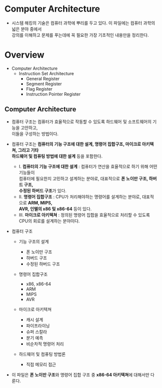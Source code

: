 # Computer Architecture
- 시스템 해킹의 기술은 컴퓨터 과학에 뿌리를 두고 있다. 이 파일에는 컴퓨터 과학의 넓은 분야 중에서  
  강의를 이해하고 문제를 푸는데에 꼭 필요한 가장 기초적인 내용만을 정리한다.

# Overview
- Computer Architecture
  - Instruction Set Architecture
    - General Register
    - Segment Register
    - Flag Register
    - Instruction Pointer Register

## Computer Architecture
- 컴퓨터 구조는 컴퓨터가 효율적으로 작동할 수 있도록 하드웨어 및 소프트웨어의 기능을 고안하고,  
  이들을 구성하는 방법이다.
- 컴퓨터 구조는 **컴퓨터의 기능 구조에 대한 설계, 명령어 집합구조, 마이크로 아키텍쳐, 그리고 기타  
  하드웨어 및 컴퓨팅 방법에 대한 설계** 등을 포함한다.
  - I. **컴퓨터의 기능 구조에 대한 설계** : 컴퓨터가 연산을 효율적으로 하기 위해 어떤 기능들이  
       컴퓨터에 필요한지 고민하고 설계하는 분야로, 대표적으로 **폰 노이만 구조, 하버드 구조,  
	   수정된 하버드 구조**가 있다.
  - II. **명령어 집합구조** : CPU가 처리해야하는 명령어를 설계하는 분야로, 대표적으로 **ARM, MIPS,  
		AVR, 인텔의 x86 및 x86-64** 등이 있다.
  - III. **마이크로 아키텍쳐** : 정의된 명령어 집합을 효율적으로 처리할 수 있도록 CPU의 회로를 설계하는 분야이다.

- 컴퓨터 구조
  - 기능 구조의 설계
	- 폰 노이만 구조
	- 하버드 구조
	- 수정된 하버드 구조

  - 명령어 집합구조
	- x86, x86-64
	- ARM
	- MIPS
	- AVR

  - 마이크로 아키텍쳐
	- 캐시 설계
	- 파이프라이닝
	- 슈퍼 스칼라
	- 분기 예측
	- 비순차적 명령어 처리

  - 하드웨어 및 컴퓨팅 방법론
	- 직접 메모리 접근

- 이 파일은 **폰 노이만 구조**와 명령어 집합 구조 중 **x86-64 아키텍쳐**에 대해서만 다룬다.










